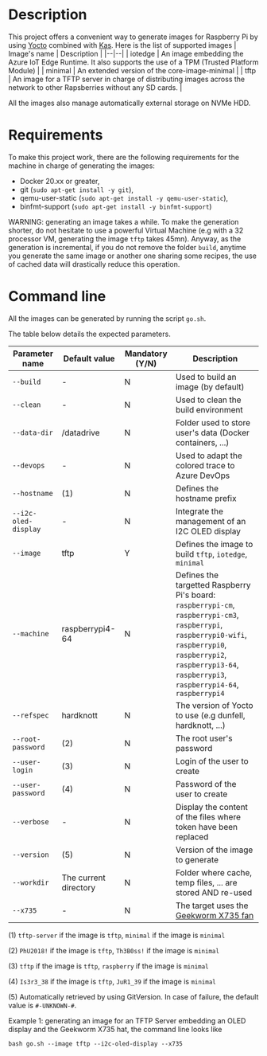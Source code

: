 # Description
This project offers a convenient way to generate images for Raspberry Pi by using [Yocto](https://www.yoctoproject.org/) combined with [Kas](https://kas.readthedocs.io/en/latest/).
Here is the list of supported images
| Image's name | Description |
|--|--|
| iotedge | An image embedding the Azure IoT Edge Runtime. It also supports the use of a TPM (Trusted Platform Module) |
| minimal | An extended version of the core-image-minimal |
| tftp | An image for a TFTP server in charge of distributing images across the network to other Rapsberries without any SD cards. |

 All the images also manage automatically external storage on NVMe HDD.

# Requirements
To make this project work, there are the following requirements for the machine in charge of generating the images:
* Docker 20.xx or greater,
* git (```sudo apt-get install -y git```),
* qemu-user-static (```sudo apt-get install -y qemu-user-static```),
* binfmt-support (```sudo apt-get install -y binfmt-support```)

WARNING: generating an image takes a while. To make the generation shorter, do not hesitate to use a powerful Virtual Machine (e.g with a 32 processor VM, generating the image `tftp` takes 45mn).
Anyway, as the generation is incremental, if you do not remove the folder `build`, anytime you generate the same image or another one sharing some recipes, the use of cached data will drastically reduce this operation.

# Command line
All the images can be generated by running the script `go.sh`.

The table below details the expected parameters.

| Parameter name | Default value | Mandatory (Y/N) | Description |
|--|--|--|--|
| `--build` | - | N | Used to build an image (by default) |
| `--clean` | - | N | Used to clean the build environment |
| `--data-dir` | /datadrive | N | Folder used to store user's data (Docker containers, ...) |
| `--devops` | - | N | Used to adapt the colored trace to Azure DevOps |
| `--hostname` | (1)  | N | Defines the hostname prefix |
| `--i2c-oled-display` | - | N | Integrate the management of an I2C OLED display | 
| `--image` | tftp | Y | Defines the image to build `tftp`, `iotedge`, `minimal` |
| `--machine` | raspberrypi4-64 | N | Defines the targetted Raspberry Pi's board: `raspberrypi-cm`, `raspberrypi-cm3`, `raspberrypi`, `raspberrypi0-wifi`, `raspberrypi0`, `raspberrypi2`, `raspberrypi3-64`, `raspberrypi3`, `raspberrypi4-64`, `raspberrypi4` |
| `--refspec` | hardknott | N | The version of Yocto to use (e.g dunfell, hardknott, ...) |
| `--root-password` |(2) | N | The root user's password |
| `--user-login` | (3) | N | Login of the user to create |
| `--user-password` | (4) | N | Password of the user to create |
| `--verbose` | - | N | Display the content of the files where token have been replaced |
| `--version` | (5) | N | Version of the image to generate |
| `--workdir` | The current directory | N | Folder where cache, temp files, ... are stored AND re-used |
| `--x735` | - | N | The target uses the [Geekworm X735 fan](https://wiki.geekworm.com/X735) |

(1) `tftp-server` if the image is `tftp`, 
    `minimal` if the image is `minimal`

(2) `PhU2018!`  if the image is `tftp`, 
    `Th3B0ss!` if the image is `minimal`

(3) `tftp`  if the image is `tftp`, 
    `raspberry` if the image is `minimal`
    
(4) `Is3r3_38`  if the image is `tftp`, 
    `JuR1_39` if the image is `minimal`

(5) Automatically retrieved by using GitVersion. In case of failure, the default value is `#-UNKNOWN-#`.

Example 1: generating an image for an TFTP Server embedding an OLED display and the Geekworm X735 hat, the command line looks like

`bash go.sh --image tftp --i2c-oled-display --x735`